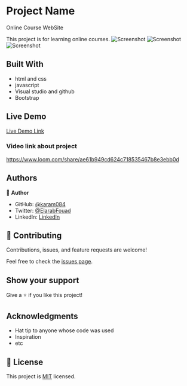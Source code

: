 # Project Name

Online Course WebSite

This project is for learning online courses.
![Screenshot](https://user-images.githubusercontent.com/77942746/162586111-2502beea-6ac2-482d-b2a7-c6f402889858.png)
![Screenshot](https://user-images.githubusercontent.com/77942746/162586130-2b3ebc86-8c45-404c-b992-94fbea697430.png)
![Screenshot](https://user-images.githubusercontent.com/77942746/162586147-b9e8269c-6b66-48fb-8b0c-a3f329632494.png)


## Built With
- html and css
- javascript
- Visual studio and github
- Bootstrap

## Live Demo

[Live Demo Link](https://karam084.github.io/online-course/)

### Video link about project

https://www.loom.com/share/ae61b949cd624c718535467b8e3ebb0d

## Authors

👤 **Author**

- GitHub: [@karam084](https://github.com/karam084)
- Twitter: [@ElarabFouad](https://twitter.com/ElarabFouad)
- LinkedIn: [LinkedIn](https://www.linkedin.com/in/karam-fouad-179830214/)

## 🤝 Contributing

Contributions, issues, and feature requests are welcome!

Feel free to check the [issues page](../../issues/).

## Show your support

Give a ⭐️ if you like this project!

## Acknowledgments

- Hat tip to anyone whose code was used
- Inspiration
- etc

## 📝 License

This project is [MIT](./MIT.md) licensed.
